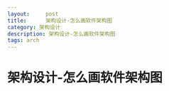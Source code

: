 ```yaml
---
layout:     post
title:      架构设计-怎么画软件架构图
category: 架构设计
description: 架构设计-怎么画软件架构图
tags: arch
---
```


# 架构设计-怎么画软件架构图